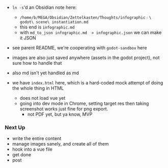 - `ln -s`'d an Obsidian note here:
    - `/home/b/MEGA/Obsidian/Zettelkasten/Thoughts/infographic﹕\ godot\ scene\ instantiation.md`
    - this end is `infographic.md`
    - with `md_to_json infographic.md  > infographic.json` we can make it JSON

- see parent README, we're cooperating with `godot-sandbox` here
- images are also just saved anywhere (assets in the godot project), not sure how to handle that
- also md isn't yet handled as md
- we have `index.html` here, which is a hard-coded mock attempt of doing the whole thing in HTML
    - does not load vue yet
    - going into dev mode in Chrome, setting target res then taking screenshot works just fine for png export. 
        - not PDF yet, but ya know, MVP


### Next Up

- write the entire content
- manage images sanely, and create all of them
- hook into a vue file
- get done
- post